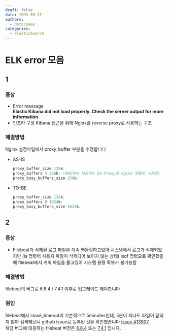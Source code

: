 ```yaml
---
draft: false
date: 1993-09-17
authors:
  - dotoryeee
categories:
  - ElasticSearch
---
```

# ELK error 모음

## 1
### 증상
- Error message<br>
  **Elastic Kibana did not load properly. Check the server output for more information**
- 인프라 구성
    Kibana 접근을 위해 Nginx를 reverse proxy로 사용하는 구조

### 해결방법
Nginx 설정파일에서 proxy_buffer 부분을 수정합니다

- AS-IS
    ```s
    proxy_buffer_size 128k;
	proxy_buffers 4 256k; (AWS에서 제공하는 ES-Proxy용 nginx 템플릿 기본값)
	proxy_busy_buffers_size 256k;
    ```
- TO-BE
    ```s
    proxy_buffer_size 128k;
	proxy_buffers 8 1024k;
	proxy_busy_buffers_size 1024k;
    ```
## 2
### 증상
- Filebeat가 삭제된 로그 파일을 계속 핸들링하고있어 시스템에서 로그가 삭제되었지만 (ls 명령어 사용지 파일이 삭제되어 보이지 않는 상태) lsof 명령으로 확인했을 때 filebeat에서 계속 파일을 물고있어 시스템 용량 확보가 불가능함

### 해결방법
filebeat의 버그로 6.8.4 / 7.4.1 이후로 업그레이드 해야합니다

### 원인
filebeat에서 close_timeout이 기본적으로 5minutes인데, 5분이 지나도 파일이 닫히지 않아 검색해보니 github issue로 등록된 것을 확인했습니다 [issue #13907](http://github.com/elastic/beats/pulls?q=13907)<br>
해당 버그에 대응하는 filebeat 버전은 [6.8.4](https://www.elastic.co/guide/en/beats/libbeat/6.8/release-notes-6.8.4.html#_bugfixes_11) 또는 [7.4.1](https://www.elastic.co/guide/en/beats/libbeat/7.17/release-notes-7.4.1.html0) 입니다.